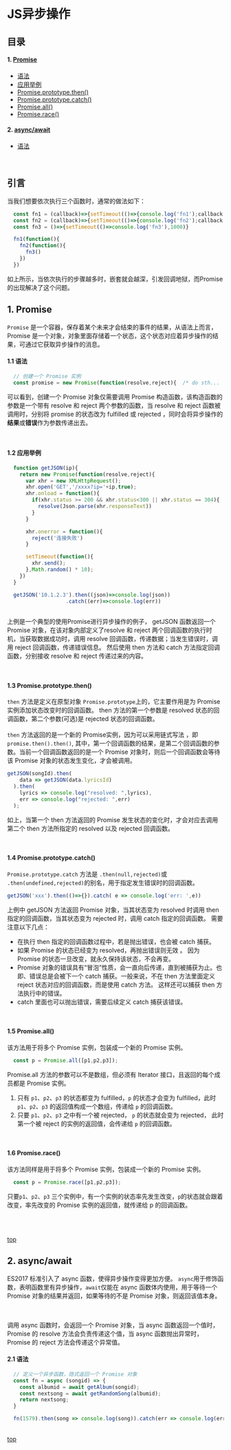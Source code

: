 # JS异步操作

## 目录

#### 1. [Promise](#promise)
* [语法](#promise-grammer)
* [应用举例](#promise-example)
* [Promise.prototype.then()](#promise-then)
* [Promise.prototype.catch()](#promise-catch)
* [Promise.all()](#promise-all)
* [Promise.race()](#promise-race)

#### 2. [async/await](#async)
* [语法](#async-grammer)

<br>

## 引言

当我们想要依次执行三个函数时，通常的做法如下：
```js
  const fn1 = (callback)=>{setTimeout(()=>{console.log('fn1');callback && callback()},1000)}
  const fn2 = (callback)=>{setTimeout(()=>{console.log('fn2');callback && callback()},1000)}
  const fn3 = ()=>{setTimeout(()=>console.log('fn3'),1000)}

  fn1(function(){
    fn2(function(){
      fn3()
    })
  })
```
如上所示，当依次执行的步骤越多时，嵌套就会越深，引发回调地狱，而Promise的出现解决了这个问题。

## 1. <a name="promise">Promise</a>
`Promise` 是一个容器，保存着某个未来才会结束的事件的结果，从语法上而言，Promise 是一个对象，对象里面存储着一个状态，这个状态对应着异步操作的结果，可通过它获取异步操作的消息。 

#### 1.1 <a name="promise-grammer">语法</a>
```js
  // 创建一个 Promise 实例
  const promise = new Promise(function(resolve,reject){  /* do sth...  */   });
```
可以看到，创建一个 Promise 对象仅需要调用 Promise 构造函数，该构造函数的参数是一个带有 resolve 和 reject 两个参数的函数，当 resolve 和 reject 函数被调用时，分别将 promise 的状态改为 fulfilled 或 rejected ，同时会将异步操作的**结果**或**错误**作为参数传递出去。

<br>

#### 1.2 <a name="promise-example">应用举例</a>
```js
  function getJSON(ip){
    return new Promise(function(resolve,reject){
      var xhr = new XMLHttpRequest();
      xhr.open('GET','/xxxx?ip='+ip,true);
      xhr.onload = function(){
        if(xhr.status >= 200 && xhr.status<300 || xhr.status == 304){
          resolve(Json.parse(xhr.responseText))
        }
      }

      xhr.onerror = function(){
        reject('连接失败')
      }

      setTimeout(function(){
        xhr.send();
      },Math.random() * 10);
    })
  }

  getJSON('10.1.2.3').then((json)=>console.log(json))
                   .catch((err)=>console.log(err))
	
```
上例是一个典型的使用Promise进行异步操作的例子， getJSON 函数返回一个 Promise 对象，在该对象内部定义了resolve 和 reject 两个回调函数的执行时机，当获取数据成功时，调用 resolve 回调函数，传递数据；当发生错误时，调用 reject 回调函数，传递错误信息。 然后使用 then 方法和 catch 方法指定回调函数，分别接收 resolve 和 reject 传递过来的内容。

<br>

#### 1.3  <a name="promise-then">Promise.prototype.then()</a>
`then` 方法是定义在原型对象 `Promise.prototype`上的，它主要作用是为 Promise 实例添加状态改变时的回调函数。 then 方法的第一个参数是 resolved 状态的回调函数，第二个参数(可选)是 rejected 状态的回调函数。
<br><br>
`then` 方法返回的是一个新的 Promise实例，因为可以采用链式写法 ，即`promise.then().then()`, 其中，第一个回调函数的结果，是第二个回调函数的参数。当前一个回调函数返回的是一个 Promise 对象时，则后一个回调函数会等待该 Promise 对象的状态发生变化，才会被调用。
```js
getJSON(songId).then(
    data => getJSON(data.lyricsId)
  ).then(
    lyrics => console.log("resolved: ",lyrics),
    err => console.log("rejected: ",err)
  );

```
如上，当第一个 then 方法返回的 Promise 发生状态的变化时，才会对应去调用第二个 then 方法所指定的 resolved 以及 rejected 回调函数。

<br>

#### 1.4 <a name="promise-catch">Promise.prototype.catch()</a>
`Promise.prototype.catch` 方法是 `.then(null,rejected)`或 `.then(undefined,rejected)`的别名，用于指定发生错误时的回调函数。
```js
getJSON('xxx').then(()=>{}).catch( e => console.log('err: ',e))
```
上例中 getJSON 方法返回 Promise 对象，当其状态变为 resolved 时调用 then 指定的回调函数，当其状态变为 rejected 时，调用 catch 指定的回调函数。 需要注意以下几点：
* 在执行 then 指定的回调函数过程中，若是抛出错误，也会被 catch 捕获。
* 如果 Promise 的状态已经变为 resolved，再抛出错误则无效 。 因为 Promise 的状态一旦改变，就永久保持该状态，不会再变。
* Promise 对象的错误具有“冒泡”性质，会一直向后传递，直到被捕获为止。也即、错误总是会被下一个 catch 捕获。一般来说，不在 then 方法里面定义 reject 状态对应的回调函数，而是使用 catch 方法。 这样还可以捕获 then 方法执行中的错误。
* catch 里面也可以抛出错误，需要后续定义 catch 捕获该错误。

<br>

#### 1.5 <a name="promise-all">Promise.all()</a>
该方法用于将多个 Promise 实例，包装成一个新的 Promise 实例。
```js
  const p = Promise.all([p1,p2,p3]);
```
Promise.all 方法的参数可以不是数组，但必须有 Iterator 接口，且返回的每个成员都是 Promise 实例。
1. 只有 `p1`、`p2`、`p3` 的状态都变为 fulfilled，`p` 的状态才会变为 fulfilled，此时 `p1`、`p2`、`p3` 的返回值构成一个数组，传递给 `p` 的回调函数。
2. 只要 `p1`、`p2`、`p3` 之中有一个被 rejected， `p` 的状态就会变为 rejected， 此时第一个被 reject 的实例的返回值，会传递给 `p` 的回调函数。

<br>

#### 1.6 <a name="promise-race">Promise.race()</a>
该方法同样是用于将多个 Promise 实例，包装成一个新的 Promise 实例。
```js
  const p = Promise.race([p1,p2,p3]);
```
只要`p1`、`p2`、`p3` 三个实例中，有一个实例的状态率先发生改变，`p`的状态就会跟着改变，率先改变的 Promise 实例的返回值，就传递给 p 的回调函数。

<br>

<br>[top](#目录)

## 2. <a name="async">async/await</a>

ES2017 标准引入了 async 函数，使得异步操作变得更加方便。 `async`用于修饰函数，表明函数里有异步操作，`await`仅能在 async 函数体内使用，用于等待一个 Promise 对象的结果并返回，如果等待的不是 Promise 对象，则返回该值本身。

<br><br>
调用 async 函数时，会返回一个 Promise 对象，当 async 函数返回一个值时， Promise 的 resolve 方法会负责传递这个值，当 async 函数抛出异常时， Promise 的 reject 方法会传递这个异常值。

#### 2.1 <a name="async-grammer">语法</a>
```js
  // 定义一个异步函数，隐式返回一个 Promise 对象
  const fn = async (songid) => {
    const albumid = await getAlbum(songid);
    const nextsong = await getRandomSong(albumid);
    return nextsong;
  }

  fn(1579).then(song => console.log(song)).catch(err => console.log(err))

```












<br>[top](#目录)




















